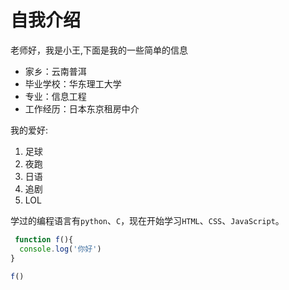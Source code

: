 # 自我介绍

老师好，我是小王,下面是我的一些简单的信息

* 家乡：云南普洱
* 毕业学校：华东理工大学
* 专业：信息工程
* 工作经历：日本东京租房中介

我的爱好:

1. 足球
2. 夜跑
3. 日语
4. 追剧
5. LOL

学过的编程语言有`python`、`C`，现在开始学习`HTML`、`CSS`、`JavaScript`。
```javascript
 function f(){
  console.log('你好')
}

f()
 ```
